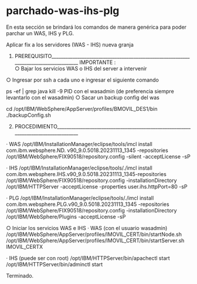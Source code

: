 # parchado-was-ihs-plg
En esta sección se brindará los comandos de manera genérica para poder parchar un WAS, IHS y PLG.

Aplicar fix a los servidores (WAS - IHS) nueva granja

1. PREREQUISITO______________________________________________________________________________________
IMPORTANTE :  
○ Bajar los servicios WAS o IHS del server a intervenir

○ Ingresar por ssh a cada uno e ingresar el siguiente comando

ps -ef | grep java 
kill -9 PID con el wasadmin (de preferencia siempre levantarlo con el wasadmin)
○ Sacar un backup config del was

cd /opt/IBM/WebSphere/AppServer/profiles/BMOVIL_DES1/bin
./backupConfig.sh

2. PROCEDIMIENTO____________________________________________________________________________________

· WAS
/opt/IBM/InstallationManager/eclipse/tools/imcl install com.ibm.websphere.ND. v90_9.0.5018.20231113_1345 -repositories /opt/IBM/WebSphere/FIX90518/repository.config -silent -acceptLicense -sP
 
· IHS 
/opt/IBM/InstallationManager/eclipse/tools/./imcl install com.ibm.websphere.IHS.v90_9.0.5018.20231113_1345-repositories /opt/IBM/WebSphere/FIX90518/repository.config -installationDirectory /opt/IBM/HTTPServer -acceptLicense -properties  user.ihs.httpPort=80 -sP

· PLG
/opt/IBM/InstallationManager/eclipse/tools/./imcl install com.ibm.websphere.PLG.v90_9.0.5018.20231113_1345 -repositories /opt/IBM/WebSphere/FIX90518/repository.config -installationDirectory /opt/IBM/WebSphere/Plugins -acceptLicense -sP
 
○ Iniciar los servicios WAS e IHS 
· WAS (con el usuario wasadmin)
/opt/IBM/WebSphere/AppServer/profiles/IMOVIL_CERT/bin/startNode.sh
/opt/IBM/WebSphere/AppServer/profiles/IMOVIL_CERT/bin/startServer.sh IMOVIL_CERTX

· IHS (puede ser con root)
/opt/IBM/HTTPServer/bin/apachectl start
/opt/IBM/HTTPServer/bin/adminctl start

Terminado.

